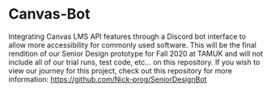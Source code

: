 # Canvas-Bot
Integrating Canvas LMS API features through a Discord bot interface to allow more accessibility for commonly used software. This will be the final rendition of our Senior Design prototype for Fall 2020 at TAMUK and will not include all of our trial runs, test code, etc... on this repository. If you wish to view our journey for this project, check out this repository for more information: https://github.com/Nick-prog/SeniorDesignBot
